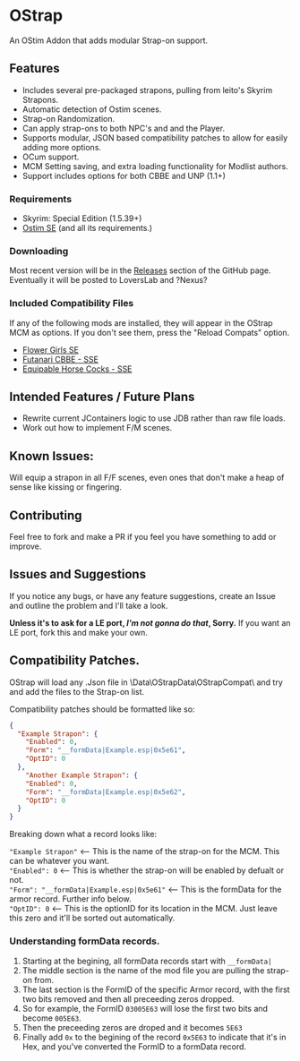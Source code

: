 # OStrap
 An OStim Addon that adds modular Strap-on support.
## Features
 - Includes several pre-packaged strapons, pulling from leito's Skyrim Strapons.
 - Automatic detection of Ostim scenes.
 - Strap-on Randomization.
 - Can apply strap-ons to both NPC's and and the Player.
 - Supports modular, JSON based compatibility patches to allow for easily adding more options.
 - OCum support.
 - MCM Setting saving, and extra loading functionality for Modlist authors.
 - Support includes options for both CBBE and UNP (1.1+)
### Requirements
 - Skyrim: Special Edition (1.5.39+)
 - [Ostim SE](https://github.com/Sairion350/OStim) (and all its requirements.)
### Downloading
 Most recent version will be in the [Releases](https://github.com/Osmosis-Wrench/OStrap/releases) section of the GitHub page.
 Eventually it will be posted to LoversLab and ?Nexus?
### Included Compatibility Files
If any of the following mods are installed, they will appear in the OStrap MCM as options. If you don't see them, press the "Reload Compats" option.
 - [Flower Girls SE](https://www.nexusmods.com/skyrimspecialedition/mods/5941)
 - [Futanari CBBE - SSE](https://www.loverslab.com/files/file/11344-sos-addon-futanari-cbbe-sse/)
 - [Equipable Horse Cocks - SSE](https://www.loverslab.com/files/file/9903-sos-equipable-horse-cocks-sse-port/)

## Intended Features / Future Plans
- Rewrite current JContainers logic to use JDB rather than raw file loads.
- Work out how to implement F/M scenes.

## Known Issues:
Will equip a strapon in all F/F scenes, even ones that don't make a heap of sense like kissing or fingering.

## Contributing
Feel free to fork and make a PR if you feel you have something to add or improve.

## Issues and Suggestions
If you notice any bugs, or have any feature suggestions, create an Issue and outline the problem and I'll take a look.  
  
**Unless it's to ask for a LE port, *I'm not gonna do that*, Sorry.** If you want an LE port, fork this and make your own.

## Compatibility Patches.
OStrap will load any .Json file in \Data\OStrapData\OStrapCompat\ and try and add the files to the Strap-on list.
  
Compatibility patches should be formatted like so:
  
```Json
{
  "Example Strapon": {
    "Enabled": 0,
    "Form": "__formData|Example.esp|0x5e61",
    "OptID": 0
  },
    "Another Example Strapon": {
    "Enabled": 0,
    "Form": "__formData|Example.esp|0x5e62",
    "OptID": 0
  }
}
```
Breaking down what a record looks like:

  ``"Example Strapon"`` <-- This is the name of the strap-on for the MCM. This can be whatever you want.  
  ``"Enabled": 0`` <-- This is whether the strap-on will be enabled by defualt or not.  
  ``"Form": "__formData|Example.esp|0x5e61"`` <-- This is the formData for the armor record. Further info below.  
  ``"OptID": 0`` <-- This is the optionID for its location in the MCM. Just leave this zero and it'll be sorted out automatically.  

### Understanding formData records.
1. Starting at the begining, all formData records start with ``__formData|``
2. The middle section is the name of the mod file you are pulling the strap-on from.
3. The last section is the FormID of the specific Armor record, with the first two bits removed and then all preceeding zeros dropped.
4. So for example, the FormID ``03005E63`` will lose the first two bits and become ``005E63``.
5. Then the preceeding zeros are droped and it becomes ``5E63``
6. Finally add ``0x`` to the begining of the record ``0x5E63`` to indicate that it's in Hex, and you've converted the FormID to a formData record.
